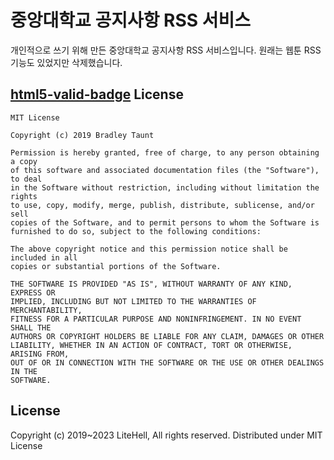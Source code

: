 # 중앙대학교 공지사항 RSS 서비스
개인적으로 쓰기 위해 만든 중앙대학교 공지사항 RSS 서비스입니다. 원래는 웹툰 RSS 기능도 있었지만 삭제했습니다.

## [html5-valid-badge](https://github.com/bradleytaunt/html5-valid-badge) License
```
MIT License

Copyright (c) 2019 Bradley Taunt

Permission is hereby granted, free of charge, to any person obtaining a copy
of this software and associated documentation files (the "Software"), to deal
in the Software without restriction, including without limitation the rights
to use, copy, modify, merge, publish, distribute, sublicense, and/or sell
copies of the Software, and to permit persons to whom the Software is
furnished to do so, subject to the following conditions:

The above copyright notice and this permission notice shall be included in all
copies or substantial portions of the Software.

THE SOFTWARE IS PROVIDED "AS IS", WITHOUT WARRANTY OF ANY KIND, EXPRESS OR
IMPLIED, INCLUDING BUT NOT LIMITED TO THE WARRANTIES OF MERCHANTABILITY,
FITNESS FOR A PARTICULAR PURPOSE AND NONINFRINGEMENT. IN NO EVENT SHALL THE
AUTHORS OR COPYRIGHT HOLDERS BE LIABLE FOR ANY CLAIM, DAMAGES OR OTHER
LIABILITY, WHETHER IN AN ACTION OF CONTRACT, TORT OR OTHERWISE, ARISING FROM,
OUT OF OR IN CONNECTION WITH THE SOFTWARE OR THE USE OR OTHER DEALINGS IN THE
SOFTWARE.
```

## License
Copyright (c) 2019~2023 LiteHell, All rights reserved.
Distributed under MIT License